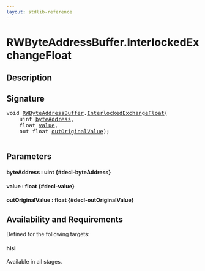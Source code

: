 ```yaml
---
layout: stdlib-reference
---
```


# RWByteAddressBuffer\.InterlockedExchangeFloat

## Description





## Signature 

<pre>
<span class="code_keyword">void</span> <a href="/stdlib-reference/types/rwbyteaddressbuffer-0126d/index" class="code_type">RWByteAddressBuffer</a>.<a href="/stdlib-reference/types/rwbyteaddressbuffer-0126d/interlockedexchangefloat-0bj">InterlockedExchangeFloat</a>(
    <span class="code_keyword">uint</span> <a href="/stdlib-reference/types/rwbyteaddressbuffer-0126d/interlockedexchangefloat-0bj#decl-byteAddress" class="code_param">byteAddress</a>,
    <span class="code_keyword">float</span> <a href="/stdlib-reference/types/rwbyteaddressbuffer-0126d/interlockedexchangefloat-0bj#decl-value" class="code_param">value</a>,
    <span class="code_keyword">out</span> <span class="code_keyword">float</span> <a href="/stdlib-reference/types/rwbyteaddressbuffer-0126d/interlockedexchangefloat-0bj#decl-outOriginalValue" class="code_param">outOriginalValue</a>);

</pre>

## Parameters

#### byteAddress  : uint {#decl-byteAddress}
#### value  : float {#decl-value}
#### outOriginalValue  : float {#decl-outOriginalValue}

## Availability and Requirements

Defined for the following targets:

#### hlsl
Available in all stages.



